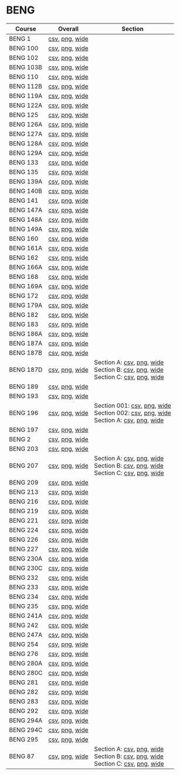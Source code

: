 # BENG

| Course | Overall | Section |
| ------ | ------- | ------- |
| BENG 1 | [csv](https://github.com/UCSD-Historical-Enrollment-Data/2024Fall/blob/main/overall/BENG%201.csv), [png](https://raw.githubusercontent.com/UCSD-Historical-Enrollment-Data/2024Fall/main/plot_overall/BENG%201.png), [wide](https://raw.githubusercontent.com/UCSD-Historical-Enrollment-Data/2024Fall/main/plot_overall_wide/BENG%201.png) |  |
| BENG 100 | [csv](https://github.com/UCSD-Historical-Enrollment-Data/2024Fall/blob/main/overall/BENG%20100.csv), [png](https://raw.githubusercontent.com/UCSD-Historical-Enrollment-Data/2024Fall/main/plot_overall/BENG%20100.png), [wide](https://raw.githubusercontent.com/UCSD-Historical-Enrollment-Data/2024Fall/main/plot_overall_wide/BENG%20100.png) |  |
| BENG 102 | [csv](https://github.com/UCSD-Historical-Enrollment-Data/2024Fall/blob/main/overall/BENG%20102.csv), [png](https://raw.githubusercontent.com/UCSD-Historical-Enrollment-Data/2024Fall/main/plot_overall/BENG%20102.png), [wide](https://raw.githubusercontent.com/UCSD-Historical-Enrollment-Data/2024Fall/main/plot_overall_wide/BENG%20102.png) |  |
| BENG 103B | [csv](https://github.com/UCSD-Historical-Enrollment-Data/2024Fall/blob/main/overall/BENG%20103B.csv), [png](https://raw.githubusercontent.com/UCSD-Historical-Enrollment-Data/2024Fall/main/plot_overall/BENG%20103B.png), [wide](https://raw.githubusercontent.com/UCSD-Historical-Enrollment-Data/2024Fall/main/plot_overall_wide/BENG%20103B.png) |  |
| BENG 110 | [csv](https://github.com/UCSD-Historical-Enrollment-Data/2024Fall/blob/main/overall/BENG%20110.csv), [png](https://raw.githubusercontent.com/UCSD-Historical-Enrollment-Data/2024Fall/main/plot_overall/BENG%20110.png), [wide](https://raw.githubusercontent.com/UCSD-Historical-Enrollment-Data/2024Fall/main/plot_overall_wide/BENG%20110.png) |  |
| BENG 112B | [csv](https://github.com/UCSD-Historical-Enrollment-Data/2024Fall/blob/main/overall/BENG%20112B.csv), [png](https://raw.githubusercontent.com/UCSD-Historical-Enrollment-Data/2024Fall/main/plot_overall/BENG%20112B.png), [wide](https://raw.githubusercontent.com/UCSD-Historical-Enrollment-Data/2024Fall/main/plot_overall_wide/BENG%20112B.png) |  |
| BENG 119A | [csv](https://github.com/UCSD-Historical-Enrollment-Data/2024Fall/blob/main/overall/BENG%20119A.csv), [png](https://raw.githubusercontent.com/UCSD-Historical-Enrollment-Data/2024Fall/main/plot_overall/BENG%20119A.png), [wide](https://raw.githubusercontent.com/UCSD-Historical-Enrollment-Data/2024Fall/main/plot_overall_wide/BENG%20119A.png) |  |
| BENG 122A | [csv](https://github.com/UCSD-Historical-Enrollment-Data/2024Fall/blob/main/overall/BENG%20122A.csv), [png](https://raw.githubusercontent.com/UCSD-Historical-Enrollment-Data/2024Fall/main/plot_overall/BENG%20122A.png), [wide](https://raw.githubusercontent.com/UCSD-Historical-Enrollment-Data/2024Fall/main/plot_overall_wide/BENG%20122A.png) |  |
| BENG 125 | [csv](https://github.com/UCSD-Historical-Enrollment-Data/2024Fall/blob/main/overall/BENG%20125.csv), [png](https://raw.githubusercontent.com/UCSD-Historical-Enrollment-Data/2024Fall/main/plot_overall/BENG%20125.png), [wide](https://raw.githubusercontent.com/UCSD-Historical-Enrollment-Data/2024Fall/main/plot_overall_wide/BENG%20125.png) |  |
| BENG 126A | [csv](https://github.com/UCSD-Historical-Enrollment-Data/2024Fall/blob/main/overall/BENG%20126A.csv), [png](https://raw.githubusercontent.com/UCSD-Historical-Enrollment-Data/2024Fall/main/plot_overall/BENG%20126A.png), [wide](https://raw.githubusercontent.com/UCSD-Historical-Enrollment-Data/2024Fall/main/plot_overall_wide/BENG%20126A.png) |  |
| BENG 127A | [csv](https://github.com/UCSD-Historical-Enrollment-Data/2024Fall/blob/main/overall/BENG%20127A.csv), [png](https://raw.githubusercontent.com/UCSD-Historical-Enrollment-Data/2024Fall/main/plot_overall/BENG%20127A.png), [wide](https://raw.githubusercontent.com/UCSD-Historical-Enrollment-Data/2024Fall/main/plot_overall_wide/BENG%20127A.png) |  |
| BENG 128A | [csv](https://github.com/UCSD-Historical-Enrollment-Data/2024Fall/blob/main/overall/BENG%20128A.csv), [png](https://raw.githubusercontent.com/UCSD-Historical-Enrollment-Data/2024Fall/main/plot_overall/BENG%20128A.png), [wide](https://raw.githubusercontent.com/UCSD-Historical-Enrollment-Data/2024Fall/main/plot_overall_wide/BENG%20128A.png) |  |
| BENG 129A | [csv](https://github.com/UCSD-Historical-Enrollment-Data/2024Fall/blob/main/overall/BENG%20129A.csv), [png](https://raw.githubusercontent.com/UCSD-Historical-Enrollment-Data/2024Fall/main/plot_overall/BENG%20129A.png), [wide](https://raw.githubusercontent.com/UCSD-Historical-Enrollment-Data/2024Fall/main/plot_overall_wide/BENG%20129A.png) |  |
| BENG 133 | [csv](https://github.com/UCSD-Historical-Enrollment-Data/2024Fall/blob/main/overall/BENG%20133.csv), [png](https://raw.githubusercontent.com/UCSD-Historical-Enrollment-Data/2024Fall/main/plot_overall/BENG%20133.png), [wide](https://raw.githubusercontent.com/UCSD-Historical-Enrollment-Data/2024Fall/main/plot_overall_wide/BENG%20133.png) |  |
| BENG 135 | [csv](https://github.com/UCSD-Historical-Enrollment-Data/2024Fall/blob/main/overall/BENG%20135.csv), [png](https://raw.githubusercontent.com/UCSD-Historical-Enrollment-Data/2024Fall/main/plot_overall/BENG%20135.png), [wide](https://raw.githubusercontent.com/UCSD-Historical-Enrollment-Data/2024Fall/main/plot_overall_wide/BENG%20135.png) |  |
| BENG 139A | [csv](https://github.com/UCSD-Historical-Enrollment-Data/2024Fall/blob/main/overall/BENG%20139A.csv), [png](https://raw.githubusercontent.com/UCSD-Historical-Enrollment-Data/2024Fall/main/plot_overall/BENG%20139A.png), [wide](https://raw.githubusercontent.com/UCSD-Historical-Enrollment-Data/2024Fall/main/plot_overall_wide/BENG%20139A.png) |  |
| BENG 140B | [csv](https://github.com/UCSD-Historical-Enrollment-Data/2024Fall/blob/main/overall/BENG%20140B.csv), [png](https://raw.githubusercontent.com/UCSD-Historical-Enrollment-Data/2024Fall/main/plot_overall/BENG%20140B.png), [wide](https://raw.githubusercontent.com/UCSD-Historical-Enrollment-Data/2024Fall/main/plot_overall_wide/BENG%20140B.png) |  |
| BENG 141 | [csv](https://github.com/UCSD-Historical-Enrollment-Data/2024Fall/blob/main/overall/BENG%20141.csv), [png](https://raw.githubusercontent.com/UCSD-Historical-Enrollment-Data/2024Fall/main/plot_overall/BENG%20141.png), [wide](https://raw.githubusercontent.com/UCSD-Historical-Enrollment-Data/2024Fall/main/plot_overall_wide/BENG%20141.png) |  |
| BENG 147A | [csv](https://github.com/UCSD-Historical-Enrollment-Data/2024Fall/blob/main/overall/BENG%20147A.csv), [png](https://raw.githubusercontent.com/UCSD-Historical-Enrollment-Data/2024Fall/main/plot_overall/BENG%20147A.png), [wide](https://raw.githubusercontent.com/UCSD-Historical-Enrollment-Data/2024Fall/main/plot_overall_wide/BENG%20147A.png) |  |
| BENG 148A | [csv](https://github.com/UCSD-Historical-Enrollment-Data/2024Fall/blob/main/overall/BENG%20148A.csv), [png](https://raw.githubusercontent.com/UCSD-Historical-Enrollment-Data/2024Fall/main/plot_overall/BENG%20148A.png), [wide](https://raw.githubusercontent.com/UCSD-Historical-Enrollment-Data/2024Fall/main/plot_overall_wide/BENG%20148A.png) |  |
| BENG 149A | [csv](https://github.com/UCSD-Historical-Enrollment-Data/2024Fall/blob/main/overall/BENG%20149A.csv), [png](https://raw.githubusercontent.com/UCSD-Historical-Enrollment-Data/2024Fall/main/plot_overall/BENG%20149A.png), [wide](https://raw.githubusercontent.com/UCSD-Historical-Enrollment-Data/2024Fall/main/plot_overall_wide/BENG%20149A.png) |  |
| BENG 160 | [csv](https://github.com/UCSD-Historical-Enrollment-Data/2024Fall/blob/main/overall/BENG%20160.csv), [png](https://raw.githubusercontent.com/UCSD-Historical-Enrollment-Data/2024Fall/main/plot_overall/BENG%20160.png), [wide](https://raw.githubusercontent.com/UCSD-Historical-Enrollment-Data/2024Fall/main/plot_overall_wide/BENG%20160.png) |  |
| BENG 161A | [csv](https://github.com/UCSD-Historical-Enrollment-Data/2024Fall/blob/main/overall/BENG%20161A.csv), [png](https://raw.githubusercontent.com/UCSD-Historical-Enrollment-Data/2024Fall/main/plot_overall/BENG%20161A.png), [wide](https://raw.githubusercontent.com/UCSD-Historical-Enrollment-Data/2024Fall/main/plot_overall_wide/BENG%20161A.png) |  |
| BENG 162 | [csv](https://github.com/UCSD-Historical-Enrollment-Data/2024Fall/blob/main/overall/BENG%20162.csv), [png](https://raw.githubusercontent.com/UCSD-Historical-Enrollment-Data/2024Fall/main/plot_overall/BENG%20162.png), [wide](https://raw.githubusercontent.com/UCSD-Historical-Enrollment-Data/2024Fall/main/plot_overall_wide/BENG%20162.png) |  |
| BENG 166A | [csv](https://github.com/UCSD-Historical-Enrollment-Data/2024Fall/blob/main/overall/BENG%20166A.csv), [png](https://raw.githubusercontent.com/UCSD-Historical-Enrollment-Data/2024Fall/main/plot_overall/BENG%20166A.png), [wide](https://raw.githubusercontent.com/UCSD-Historical-Enrollment-Data/2024Fall/main/plot_overall_wide/BENG%20166A.png) |  |
| BENG 168 | [csv](https://github.com/UCSD-Historical-Enrollment-Data/2024Fall/blob/main/overall/BENG%20168.csv), [png](https://raw.githubusercontent.com/UCSD-Historical-Enrollment-Data/2024Fall/main/plot_overall/BENG%20168.png), [wide](https://raw.githubusercontent.com/UCSD-Historical-Enrollment-Data/2024Fall/main/plot_overall_wide/BENG%20168.png) |  |
| BENG 169A | [csv](https://github.com/UCSD-Historical-Enrollment-Data/2024Fall/blob/main/overall/BENG%20169A.csv), [png](https://raw.githubusercontent.com/UCSD-Historical-Enrollment-Data/2024Fall/main/plot_overall/BENG%20169A.png), [wide](https://raw.githubusercontent.com/UCSD-Historical-Enrollment-Data/2024Fall/main/plot_overall_wide/BENG%20169A.png) |  |
| BENG 172 | [csv](https://github.com/UCSD-Historical-Enrollment-Data/2024Fall/blob/main/overall/BENG%20172.csv), [png](https://raw.githubusercontent.com/UCSD-Historical-Enrollment-Data/2024Fall/main/plot_overall/BENG%20172.png), [wide](https://raw.githubusercontent.com/UCSD-Historical-Enrollment-Data/2024Fall/main/plot_overall_wide/BENG%20172.png) |  |
| BENG 179A | [csv](https://github.com/UCSD-Historical-Enrollment-Data/2024Fall/blob/main/overall/BENG%20179A.csv), [png](https://raw.githubusercontent.com/UCSD-Historical-Enrollment-Data/2024Fall/main/plot_overall/BENG%20179A.png), [wide](https://raw.githubusercontent.com/UCSD-Historical-Enrollment-Data/2024Fall/main/plot_overall_wide/BENG%20179A.png) |  |
| BENG 182 | [csv](https://github.com/UCSD-Historical-Enrollment-Data/2024Fall/blob/main/overall/BENG%20182.csv), [png](https://raw.githubusercontent.com/UCSD-Historical-Enrollment-Data/2024Fall/main/plot_overall/BENG%20182.png), [wide](https://raw.githubusercontent.com/UCSD-Historical-Enrollment-Data/2024Fall/main/plot_overall_wide/BENG%20182.png) |  |
| BENG 183 | [csv](https://github.com/UCSD-Historical-Enrollment-Data/2024Fall/blob/main/overall/BENG%20183.csv), [png](https://raw.githubusercontent.com/UCSD-Historical-Enrollment-Data/2024Fall/main/plot_overall/BENG%20183.png), [wide](https://raw.githubusercontent.com/UCSD-Historical-Enrollment-Data/2024Fall/main/plot_overall_wide/BENG%20183.png) |  |
| BENG 186A | [csv](https://github.com/UCSD-Historical-Enrollment-Data/2024Fall/blob/main/overall/BENG%20186A.csv), [png](https://raw.githubusercontent.com/UCSD-Historical-Enrollment-Data/2024Fall/main/plot_overall/BENG%20186A.png), [wide](https://raw.githubusercontent.com/UCSD-Historical-Enrollment-Data/2024Fall/main/plot_overall_wide/BENG%20186A.png) |  |
| BENG 187A | [csv](https://github.com/UCSD-Historical-Enrollment-Data/2024Fall/blob/main/overall/BENG%20187A.csv), [png](https://raw.githubusercontent.com/UCSD-Historical-Enrollment-Data/2024Fall/main/plot_overall/BENG%20187A.png), [wide](https://raw.githubusercontent.com/UCSD-Historical-Enrollment-Data/2024Fall/main/plot_overall_wide/BENG%20187A.png) |  |
| BENG 187B | [csv](https://github.com/UCSD-Historical-Enrollment-Data/2024Fall/blob/main/overall/BENG%20187B.csv), [png](https://raw.githubusercontent.com/UCSD-Historical-Enrollment-Data/2024Fall/main/plot_overall/BENG%20187B.png), [wide](https://raw.githubusercontent.com/UCSD-Historical-Enrollment-Data/2024Fall/main/plot_overall_wide/BENG%20187B.png) |  |
| BENG 187D | [csv](https://github.com/UCSD-Historical-Enrollment-Data/2024Fall/blob/main/overall/BENG%20187D.csv), [png](https://raw.githubusercontent.com/UCSD-Historical-Enrollment-Data/2024Fall/main/plot_overall/BENG%20187D.png), [wide](https://raw.githubusercontent.com/UCSD-Historical-Enrollment-Data/2024Fall/main/plot_overall_wide/BENG%20187D.png) | Section A: [csv](https://github.com/UCSD-Historical-Enrollment-Data/2024Fall/blob/main/section/BENG%20187D_A.csv), [png](https://raw.githubusercontent.com/UCSD-Historical-Enrollment-Data/2024Fall/main/plot_section/BENG%20187D_A.png), [wide](https://raw.githubusercontent.com/UCSD-Historical-Enrollment-Data/2024Fall/main/plot_section_wide/BENG%20187D_A.png)<br>Section B: [csv](https://github.com/UCSD-Historical-Enrollment-Data/2024Fall/blob/main/section/BENG%20187D_B.csv), [png](https://raw.githubusercontent.com/UCSD-Historical-Enrollment-Data/2024Fall/main/plot_section/BENG%20187D_B.png), [wide](https://raw.githubusercontent.com/UCSD-Historical-Enrollment-Data/2024Fall/main/plot_section_wide/BENG%20187D_B.png)<br>Section C: [csv](https://github.com/UCSD-Historical-Enrollment-Data/2024Fall/blob/main/section/BENG%20187D_C.csv), [png](https://raw.githubusercontent.com/UCSD-Historical-Enrollment-Data/2024Fall/main/plot_section/BENG%20187D_C.png), [wide](https://raw.githubusercontent.com/UCSD-Historical-Enrollment-Data/2024Fall/main/plot_section_wide/BENG%20187D_C.png) |
| BENG 189 | [csv](https://github.com/UCSD-Historical-Enrollment-Data/2024Fall/blob/main/overall/BENG%20189.csv), [png](https://raw.githubusercontent.com/UCSD-Historical-Enrollment-Data/2024Fall/main/plot_overall/BENG%20189.png), [wide](https://raw.githubusercontent.com/UCSD-Historical-Enrollment-Data/2024Fall/main/plot_overall_wide/BENG%20189.png) |  |
| BENG 193 | [csv](https://github.com/UCSD-Historical-Enrollment-Data/2024Fall/blob/main/overall/BENG%20193.csv), [png](https://raw.githubusercontent.com/UCSD-Historical-Enrollment-Data/2024Fall/main/plot_overall/BENG%20193.png), [wide](https://raw.githubusercontent.com/UCSD-Historical-Enrollment-Data/2024Fall/main/plot_overall_wide/BENG%20193.png) |  |
| BENG 196 | [csv](https://github.com/UCSD-Historical-Enrollment-Data/2024Fall/blob/main/overall/BENG%20196.csv), [png](https://raw.githubusercontent.com/UCSD-Historical-Enrollment-Data/2024Fall/main/plot_overall/BENG%20196.png), [wide](https://raw.githubusercontent.com/UCSD-Historical-Enrollment-Data/2024Fall/main/plot_overall_wide/BENG%20196.png) | Section 001: [csv](https://github.com/UCSD-Historical-Enrollment-Data/2024Fall/blob/main/section/BENG%20196_001.csv), [png](https://raw.githubusercontent.com/UCSD-Historical-Enrollment-Data/2024Fall/main/plot_section/BENG%20196_001.png), [wide](https://raw.githubusercontent.com/UCSD-Historical-Enrollment-Data/2024Fall/main/plot_section_wide/BENG%20196_001.png)<br>Section 002: [csv](https://github.com/UCSD-Historical-Enrollment-Data/2024Fall/blob/main/section/BENG%20196_002.csv), [png](https://raw.githubusercontent.com/UCSD-Historical-Enrollment-Data/2024Fall/main/plot_section/BENG%20196_002.png), [wide](https://raw.githubusercontent.com/UCSD-Historical-Enrollment-Data/2024Fall/main/plot_section_wide/BENG%20196_002.png)<br>Section A: [csv](https://github.com/UCSD-Historical-Enrollment-Data/2024Fall/blob/main/section/BENG%20196_A.csv), [png](https://raw.githubusercontent.com/UCSD-Historical-Enrollment-Data/2024Fall/main/plot_section/BENG%20196_A.png), [wide](https://raw.githubusercontent.com/UCSD-Historical-Enrollment-Data/2024Fall/main/plot_section_wide/BENG%20196_A.png) |
| BENG 197 | [csv](https://github.com/UCSD-Historical-Enrollment-Data/2024Fall/blob/main/overall/BENG%20197.csv), [png](https://raw.githubusercontent.com/UCSD-Historical-Enrollment-Data/2024Fall/main/plot_overall/BENG%20197.png), [wide](https://raw.githubusercontent.com/UCSD-Historical-Enrollment-Data/2024Fall/main/plot_overall_wide/BENG%20197.png) |  |
| BENG 2 | [csv](https://github.com/UCSD-Historical-Enrollment-Data/2024Fall/blob/main/overall/BENG%202.csv), [png](https://raw.githubusercontent.com/UCSD-Historical-Enrollment-Data/2024Fall/main/plot_overall/BENG%202.png), [wide](https://raw.githubusercontent.com/UCSD-Historical-Enrollment-Data/2024Fall/main/plot_overall_wide/BENG%202.png) |  |
| BENG 203 | [csv](https://github.com/UCSD-Historical-Enrollment-Data/2024Fall/blob/main/overall/BENG%20203.csv), [png](https://raw.githubusercontent.com/UCSD-Historical-Enrollment-Data/2024Fall/main/plot_overall/BENG%20203.png), [wide](https://raw.githubusercontent.com/UCSD-Historical-Enrollment-Data/2024Fall/main/plot_overall_wide/BENG%20203.png) |  |
| BENG 207 | [csv](https://github.com/UCSD-Historical-Enrollment-Data/2024Fall/blob/main/overall/BENG%20207.csv), [png](https://raw.githubusercontent.com/UCSD-Historical-Enrollment-Data/2024Fall/main/plot_overall/BENG%20207.png), [wide](https://raw.githubusercontent.com/UCSD-Historical-Enrollment-Data/2024Fall/main/plot_overall_wide/BENG%20207.png) | Section A: [csv](https://github.com/UCSD-Historical-Enrollment-Data/2024Fall/blob/main/section/BENG%20207_A.csv), [png](https://raw.githubusercontent.com/UCSD-Historical-Enrollment-Data/2024Fall/main/plot_section/BENG%20207_A.png), [wide](https://raw.githubusercontent.com/UCSD-Historical-Enrollment-Data/2024Fall/main/plot_section_wide/BENG%20207_A.png)<br>Section B: [csv](https://github.com/UCSD-Historical-Enrollment-Data/2024Fall/blob/main/section/BENG%20207_B.csv), [png](https://raw.githubusercontent.com/UCSD-Historical-Enrollment-Data/2024Fall/main/plot_section/BENG%20207_B.png), [wide](https://raw.githubusercontent.com/UCSD-Historical-Enrollment-Data/2024Fall/main/plot_section_wide/BENG%20207_B.png)<br>Section C: [csv](https://github.com/UCSD-Historical-Enrollment-Data/2024Fall/blob/main/section/BENG%20207_C.csv), [png](https://raw.githubusercontent.com/UCSD-Historical-Enrollment-Data/2024Fall/main/plot_section/BENG%20207_C.png), [wide](https://raw.githubusercontent.com/UCSD-Historical-Enrollment-Data/2024Fall/main/plot_section_wide/BENG%20207_C.png) |
| BENG 209 | [csv](https://github.com/UCSD-Historical-Enrollment-Data/2024Fall/blob/main/overall/BENG%20209.csv), [png](https://raw.githubusercontent.com/UCSD-Historical-Enrollment-Data/2024Fall/main/plot_overall/BENG%20209.png), [wide](https://raw.githubusercontent.com/UCSD-Historical-Enrollment-Data/2024Fall/main/plot_overall_wide/BENG%20209.png) |  |
| BENG 213 | [csv](https://github.com/UCSD-Historical-Enrollment-Data/2024Fall/blob/main/overall/BENG%20213.csv), [png](https://raw.githubusercontent.com/UCSD-Historical-Enrollment-Data/2024Fall/main/plot_overall/BENG%20213.png), [wide](https://raw.githubusercontent.com/UCSD-Historical-Enrollment-Data/2024Fall/main/plot_overall_wide/BENG%20213.png) |  |
| BENG 216 | [csv](https://github.com/UCSD-Historical-Enrollment-Data/2024Fall/blob/main/overall/BENG%20216.csv), [png](https://raw.githubusercontent.com/UCSD-Historical-Enrollment-Data/2024Fall/main/plot_overall/BENG%20216.png), [wide](https://raw.githubusercontent.com/UCSD-Historical-Enrollment-Data/2024Fall/main/plot_overall_wide/BENG%20216.png) |  |
| BENG 219 | [csv](https://github.com/UCSD-Historical-Enrollment-Data/2024Fall/blob/main/overall/BENG%20219.csv), [png](https://raw.githubusercontent.com/UCSD-Historical-Enrollment-Data/2024Fall/main/plot_overall/BENG%20219.png), [wide](https://raw.githubusercontent.com/UCSD-Historical-Enrollment-Data/2024Fall/main/plot_overall_wide/BENG%20219.png) |  |
| BENG 221 | [csv](https://github.com/UCSD-Historical-Enrollment-Data/2024Fall/blob/main/overall/BENG%20221.csv), [png](https://raw.githubusercontent.com/UCSD-Historical-Enrollment-Data/2024Fall/main/plot_overall/BENG%20221.png), [wide](https://raw.githubusercontent.com/UCSD-Historical-Enrollment-Data/2024Fall/main/plot_overall_wide/BENG%20221.png) |  |
| BENG 224 | [csv](https://github.com/UCSD-Historical-Enrollment-Data/2024Fall/blob/main/overall/BENG%20224.csv), [png](https://raw.githubusercontent.com/UCSD-Historical-Enrollment-Data/2024Fall/main/plot_overall/BENG%20224.png), [wide](https://raw.githubusercontent.com/UCSD-Historical-Enrollment-Data/2024Fall/main/plot_overall_wide/BENG%20224.png) |  |
| BENG 226 | [csv](https://github.com/UCSD-Historical-Enrollment-Data/2024Fall/blob/main/overall/BENG%20226.csv), [png](https://raw.githubusercontent.com/UCSD-Historical-Enrollment-Data/2024Fall/main/plot_overall/BENG%20226.png), [wide](https://raw.githubusercontent.com/UCSD-Historical-Enrollment-Data/2024Fall/main/plot_overall_wide/BENG%20226.png) |  |
| BENG 227 | [csv](https://github.com/UCSD-Historical-Enrollment-Data/2024Fall/blob/main/overall/BENG%20227.csv), [png](https://raw.githubusercontent.com/UCSD-Historical-Enrollment-Data/2024Fall/main/plot_overall/BENG%20227.png), [wide](https://raw.githubusercontent.com/UCSD-Historical-Enrollment-Data/2024Fall/main/plot_overall_wide/BENG%20227.png) |  |
| BENG 230A | [csv](https://github.com/UCSD-Historical-Enrollment-Data/2024Fall/blob/main/overall/BENG%20230A.csv), [png](https://raw.githubusercontent.com/UCSD-Historical-Enrollment-Data/2024Fall/main/plot_overall/BENG%20230A.png), [wide](https://raw.githubusercontent.com/UCSD-Historical-Enrollment-Data/2024Fall/main/plot_overall_wide/BENG%20230A.png) |  |
| BENG 230C | [csv](https://github.com/UCSD-Historical-Enrollment-Data/2024Fall/blob/main/overall/BENG%20230C.csv), [png](https://raw.githubusercontent.com/UCSD-Historical-Enrollment-Data/2024Fall/main/plot_overall/BENG%20230C.png), [wide](https://raw.githubusercontent.com/UCSD-Historical-Enrollment-Data/2024Fall/main/plot_overall_wide/BENG%20230C.png) |  |
| BENG 232 | [csv](https://github.com/UCSD-Historical-Enrollment-Data/2024Fall/blob/main/overall/BENG%20232.csv), [png](https://raw.githubusercontent.com/UCSD-Historical-Enrollment-Data/2024Fall/main/plot_overall/BENG%20232.png), [wide](https://raw.githubusercontent.com/UCSD-Historical-Enrollment-Data/2024Fall/main/plot_overall_wide/BENG%20232.png) |  |
| BENG 233 | [csv](https://github.com/UCSD-Historical-Enrollment-Data/2024Fall/blob/main/overall/BENG%20233.csv), [png](https://raw.githubusercontent.com/UCSD-Historical-Enrollment-Data/2024Fall/main/plot_overall/BENG%20233.png), [wide](https://raw.githubusercontent.com/UCSD-Historical-Enrollment-Data/2024Fall/main/plot_overall_wide/BENG%20233.png) |  |
| BENG 234 | [csv](https://github.com/UCSD-Historical-Enrollment-Data/2024Fall/blob/main/overall/BENG%20234.csv), [png](https://raw.githubusercontent.com/UCSD-Historical-Enrollment-Data/2024Fall/main/plot_overall/BENG%20234.png), [wide](https://raw.githubusercontent.com/UCSD-Historical-Enrollment-Data/2024Fall/main/plot_overall_wide/BENG%20234.png) |  |
| BENG 235 | [csv](https://github.com/UCSD-Historical-Enrollment-Data/2024Fall/blob/main/overall/BENG%20235.csv), [png](https://raw.githubusercontent.com/UCSD-Historical-Enrollment-Data/2024Fall/main/plot_overall/BENG%20235.png), [wide](https://raw.githubusercontent.com/UCSD-Historical-Enrollment-Data/2024Fall/main/plot_overall_wide/BENG%20235.png) |  |
| BENG 241A | [csv](https://github.com/UCSD-Historical-Enrollment-Data/2024Fall/blob/main/overall/BENG%20241A.csv), [png](https://raw.githubusercontent.com/UCSD-Historical-Enrollment-Data/2024Fall/main/plot_overall/BENG%20241A.png), [wide](https://raw.githubusercontent.com/UCSD-Historical-Enrollment-Data/2024Fall/main/plot_overall_wide/BENG%20241A.png) |  |
| BENG 242 | [csv](https://github.com/UCSD-Historical-Enrollment-Data/2024Fall/blob/main/overall/BENG%20242.csv), [png](https://raw.githubusercontent.com/UCSD-Historical-Enrollment-Data/2024Fall/main/plot_overall/BENG%20242.png), [wide](https://raw.githubusercontent.com/UCSD-Historical-Enrollment-Data/2024Fall/main/plot_overall_wide/BENG%20242.png) |  |
| BENG 247A | [csv](https://github.com/UCSD-Historical-Enrollment-Data/2024Fall/blob/main/overall/BENG%20247A.csv), [png](https://raw.githubusercontent.com/UCSD-Historical-Enrollment-Data/2024Fall/main/plot_overall/BENG%20247A.png), [wide](https://raw.githubusercontent.com/UCSD-Historical-Enrollment-Data/2024Fall/main/plot_overall_wide/BENG%20247A.png) |  |
| BENG 254 | [csv](https://github.com/UCSD-Historical-Enrollment-Data/2024Fall/blob/main/overall/BENG%20254.csv), [png](https://raw.githubusercontent.com/UCSD-Historical-Enrollment-Data/2024Fall/main/plot_overall/BENG%20254.png), [wide](https://raw.githubusercontent.com/UCSD-Historical-Enrollment-Data/2024Fall/main/plot_overall_wide/BENG%20254.png) |  |
| BENG 276 | [csv](https://github.com/UCSD-Historical-Enrollment-Data/2024Fall/blob/main/overall/BENG%20276.csv), [png](https://raw.githubusercontent.com/UCSD-Historical-Enrollment-Data/2024Fall/main/plot_overall/BENG%20276.png), [wide](https://raw.githubusercontent.com/UCSD-Historical-Enrollment-Data/2024Fall/main/plot_overall_wide/BENG%20276.png) |  |
| BENG 280A | [csv](https://github.com/UCSD-Historical-Enrollment-Data/2024Fall/blob/main/overall/BENG%20280A.csv), [png](https://raw.githubusercontent.com/UCSD-Historical-Enrollment-Data/2024Fall/main/plot_overall/BENG%20280A.png), [wide](https://raw.githubusercontent.com/UCSD-Historical-Enrollment-Data/2024Fall/main/plot_overall_wide/BENG%20280A.png) |  |
| BENG 280C | [csv](https://github.com/UCSD-Historical-Enrollment-Data/2024Fall/blob/main/overall/BENG%20280C.csv), [png](https://raw.githubusercontent.com/UCSD-Historical-Enrollment-Data/2024Fall/main/plot_overall/BENG%20280C.png), [wide](https://raw.githubusercontent.com/UCSD-Historical-Enrollment-Data/2024Fall/main/plot_overall_wide/BENG%20280C.png) |  |
| BENG 281 | [csv](https://github.com/UCSD-Historical-Enrollment-Data/2024Fall/blob/main/overall/BENG%20281.csv), [png](https://raw.githubusercontent.com/UCSD-Historical-Enrollment-Data/2024Fall/main/plot_overall/BENG%20281.png), [wide](https://raw.githubusercontent.com/UCSD-Historical-Enrollment-Data/2024Fall/main/plot_overall_wide/BENG%20281.png) |  |
| BENG 282 | [csv](https://github.com/UCSD-Historical-Enrollment-Data/2024Fall/blob/main/overall/BENG%20282.csv), [png](https://raw.githubusercontent.com/UCSD-Historical-Enrollment-Data/2024Fall/main/plot_overall/BENG%20282.png), [wide](https://raw.githubusercontent.com/UCSD-Historical-Enrollment-Data/2024Fall/main/plot_overall_wide/BENG%20282.png) |  |
| BENG 283 | [csv](https://github.com/UCSD-Historical-Enrollment-Data/2024Fall/blob/main/overall/BENG%20283.csv), [png](https://raw.githubusercontent.com/UCSD-Historical-Enrollment-Data/2024Fall/main/plot_overall/BENG%20283.png), [wide](https://raw.githubusercontent.com/UCSD-Historical-Enrollment-Data/2024Fall/main/plot_overall_wide/BENG%20283.png) |  |
| BENG 292 | [csv](https://github.com/UCSD-Historical-Enrollment-Data/2024Fall/blob/main/overall/BENG%20292.csv), [png](https://raw.githubusercontent.com/UCSD-Historical-Enrollment-Data/2024Fall/main/plot_overall/BENG%20292.png), [wide](https://raw.githubusercontent.com/UCSD-Historical-Enrollment-Data/2024Fall/main/plot_overall_wide/BENG%20292.png) |  |
| BENG 294A | [csv](https://github.com/UCSD-Historical-Enrollment-Data/2024Fall/blob/main/overall/BENG%20294A.csv), [png](https://raw.githubusercontent.com/UCSD-Historical-Enrollment-Data/2024Fall/main/plot_overall/BENG%20294A.png), [wide](https://raw.githubusercontent.com/UCSD-Historical-Enrollment-Data/2024Fall/main/plot_overall_wide/BENG%20294A.png) |  |
| BENG 294C | [csv](https://github.com/UCSD-Historical-Enrollment-Data/2024Fall/blob/main/overall/BENG%20294C.csv), [png](https://raw.githubusercontent.com/UCSD-Historical-Enrollment-Data/2024Fall/main/plot_overall/BENG%20294C.png), [wide](https://raw.githubusercontent.com/UCSD-Historical-Enrollment-Data/2024Fall/main/plot_overall_wide/BENG%20294C.png) |  |
| BENG 295 | [csv](https://github.com/UCSD-Historical-Enrollment-Data/2024Fall/blob/main/overall/BENG%20295.csv), [png](https://raw.githubusercontent.com/UCSD-Historical-Enrollment-Data/2024Fall/main/plot_overall/BENG%20295.png), [wide](https://raw.githubusercontent.com/UCSD-Historical-Enrollment-Data/2024Fall/main/plot_overall_wide/BENG%20295.png) |  |
| BENG 87 | [csv](https://github.com/UCSD-Historical-Enrollment-Data/2024Fall/blob/main/overall/BENG%2087.csv), [png](https://raw.githubusercontent.com/UCSD-Historical-Enrollment-Data/2024Fall/main/plot_overall/BENG%2087.png), [wide](https://raw.githubusercontent.com/UCSD-Historical-Enrollment-Data/2024Fall/main/plot_overall_wide/BENG%2087.png) | Section A: [csv](https://github.com/UCSD-Historical-Enrollment-Data/2024Fall/blob/main/section/BENG%2087_A.csv), [png](https://raw.githubusercontent.com/UCSD-Historical-Enrollment-Data/2024Fall/main/plot_section/BENG%2087_A.png), [wide](https://raw.githubusercontent.com/UCSD-Historical-Enrollment-Data/2024Fall/main/plot_section_wide/BENG%2087_A.png)<br>Section B: [csv](https://github.com/UCSD-Historical-Enrollment-Data/2024Fall/blob/main/section/BENG%2087_B.csv), [png](https://raw.githubusercontent.com/UCSD-Historical-Enrollment-Data/2024Fall/main/plot_section/BENG%2087_B.png), [wide](https://raw.githubusercontent.com/UCSD-Historical-Enrollment-Data/2024Fall/main/plot_section_wide/BENG%2087_B.png)<br>Section C: [csv](https://github.com/UCSD-Historical-Enrollment-Data/2024Fall/blob/main/section/BENG%2087_C.csv), [png](https://raw.githubusercontent.com/UCSD-Historical-Enrollment-Data/2024Fall/main/plot_section/BENG%2087_C.png), [wide](https://raw.githubusercontent.com/UCSD-Historical-Enrollment-Data/2024Fall/main/plot_section_wide/BENG%2087_C.png) |

